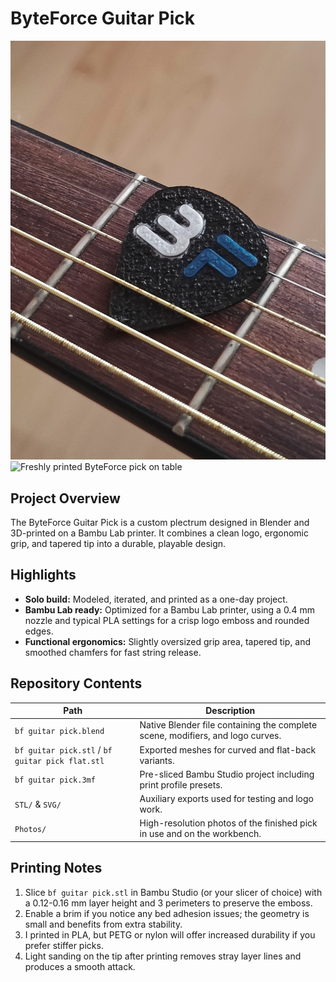# ByteForce Guitar Pick

![ByteForce guitar pick resting on strings](Photos/NewGuitar.jpg)
![Freshly printed ByteForce pick on table](Photos/OnTable.jpg)

## Project Overview
The ByteForce Guitar Pick is a custom plectrum designed in Blender and 3D-printed on a Bambu Lab printer. It combines a clean logo, ergonomic grip, and tapered tip into a durable, playable design.

## Highlights
- **Solo build:** Modeled, iterated, and printed as a one-day project.
- **Bambu Lab ready:** Optimized for a Bambu Lab printer, using a 0.4 mm nozzle and typical PLA settings for a crisp logo emboss and rounded edges.
- **Functional ergonomics:** Slightly oversized grip area, tapered tip, and smoothed chamfers for fast string release.

## Repository Contents
| Path | Description |
| --- | --- |
| `bf guitar pick.blend` | Native Blender file containing the complete scene, modifiers, and logo curves. |
| `bf guitar pick.stl` / `bf guitar pick flat.stl` | Exported meshes for curved and flat-back variants. |
| `bf guitar pick.3mf` | Pre-sliced Bambu Studio project including print profile presets. |
| `STL/` & `SVG/` | Auxiliary exports used for testing and logo work. |
| `Photos/` | High-resolution photos of the finished pick in use and on the workbench. |

## Printing Notes
1. Slice `bf guitar pick.stl` in Bambu Studio (or your slicer of choice) with a 0.12-0.16 mm layer height and 3 perimeters to preserve the emboss.
2. Enable a brim if you notice any bed adhesion issues; the geometry is small and benefits from extra stability.
3. I printed in PLA, but PETG or nylon will offer increased durability if you prefer stiffer picks.
4. Light sanding on the tip after printing removes stray layer lines and produces a smooth attack.